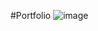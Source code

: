 #Portfolio
![image](https://github.com/user-attachments/assets/ee2c3782-bdef-42fc-840e-484adb15ef2f)


